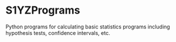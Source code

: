 # S1YZPrograms
Python programs for calculating basic statistics programs including hypothesis tests, confidence intervals, etc.
